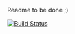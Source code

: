 Readme to be done ;)

[![Build Status](https://travis-ci.org/bmichotte/RegexUtil.svg?branch=master)](https://travis-ci.org/bmichotte/RegexUtil)
